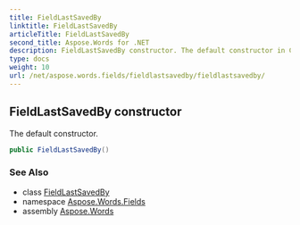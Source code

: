 ```yaml
---
title: FieldLastSavedBy
linktitle: FieldLastSavedBy
articleTitle: FieldLastSavedBy
second_title: Aspose.Words for .NET
description: FieldLastSavedBy constructor. The default constructor in C#.
type: docs
weight: 10
url: /net/aspose.words.fields/fieldlastsavedby/fieldlastsavedby/
---
```

## FieldLastSavedBy constructor

The default constructor.

```csharp
public FieldLastSavedBy()
```

### See Also

* class [FieldLastSavedBy](../)
* namespace [Aspose.Words.Fields](../../fieldlastsavedby/)
* assembly [Aspose.Words](../../../)
